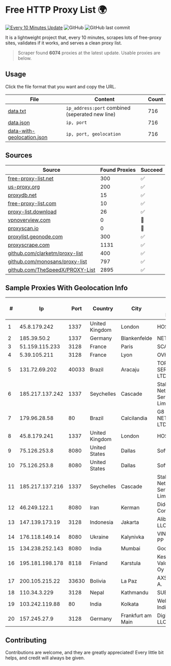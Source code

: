 
# Free HTTP Proxy List 🌍

[![Every 10 Minutes Update](https://github.com/mertguvencli/http-proxy-list/actions/workflows/main.yml/badge.svg?branch=main)](https://github.com/mertguvencli/http-proxy-list/actions/workflows/main.yml)
![GitHub](https://img.shields.io/github/license/mertguvencli/http-proxy-list)
![GitHub last commit](https://img.shields.io/github/last-commit/mertguvencli/http-proxy-list)

It is a lightweight project that, every 10 minutes, scrapes lots of free-proxy sites, validates if it works, and serves a clean proxy list.


> Scraper found **6074** proxies at the latest update. Usable proxies are below.

## Usage

Click the file format that you want and copy the URL.


|File|Content|Count|
|----|-------|-----|
|[data.txt](https://raw.githubusercontent.com/mertguvencli/http-proxy-list/main/proxy-list/data.txt)|`ip_address:port` combined (seperated new line)|716|
|[data.json](https://raw.githubusercontent.com/mertguvencli/http-proxy-list/main/proxy-list/data.json)|`ip, port`|716|
|[data-with-geolocation.json](https://raw.githubusercontent.com/mertguvencli/http-proxy-list/main/proxy-list/data-with-geolocation.json)|`ip, port, geolocation`|716|

## Sources

|Source|Found Proxies|Succeed|
|------|-------------|-------|
|[free-proxy-list.net](https://free-proxy-list.net)|300|✅|
|[us-proxy.org](https://www.us-proxy.org)|200|✅|
|[proxydb.net](http://proxydb.net)|15|✅|
|[free-proxy-list.com](https://free-proxy-list.com/?page=&port=&type%5B%5D=http&type%5B%5D=https&up_time=0&search=Search)|10|✅|
|[proxy-list.download](https://www.proxy-list.download/HTTP)|26|✅|
|[vpnoverview.com](https://vpnoverview.com/privacy/anonymous-browsing/free-proxy-servers)|0|🚫|
|[proxyscan.io](https://www.proxyscan.io)|0|🚫|
|[proxylist.geonode.com](https://proxylist.geonode.com/api/proxy-list?limit=300&page=1&sort_by=lastChecked&sort_type=desc&protocols=http,https)|300|✅|
|[proxyscrape.com](https://api.proxyscrape.com/v2/?request=displayproxies&protocol=http&timeout=10000&country=all&ssl=all&anonymity=all)|1131|✅|
|[github.com/clarketm/proxy-list](https://raw.githubusercontent.com/clarketm/proxy-list/master/proxy-list-raw.txt)|400|✅|
|[github.com/monosans/proxy-list](https://raw.githubusercontent.com/monosans/proxy-list/main/proxies/http.txt)|797|✅|
|[github.com/TheSpeedX/PROXY-List](https://raw.githubusercontent.com/TheSpeedX/PROXY-List/master/http.txt)|2895|✅|


## Sample Proxies With Geolocation Info

|#|Ip|Port|Country|City|Internet Service Provider|
|-|--|----|-------|----|-------------------------|
|1|45.8.179.242|1337|United Kingdom|London|HOSTLAND|
|2|185.39.50.2|1337|Germany|Blankenfelde|NETZNUTZ|
|3|51.159.115.233|3128|France|Paris|SCALEWAY|
|4|5.39.105.211|3128|France|Lyon|OVH SAS|
|5|131.72.69.202|40033|Brazil|Aracaju|TOP NET SERVIÇOS LTDA|
|6|185.217.137.242|1337|Seychelles|Cascade|Stallion Network Services Limited|
|7|179.96.28.58|80|Brazil|Calcilandia|G8 NETWORKS LTDA|
|8|45.8.179.241|1337|United Kingdom|London|HOSTLAND|
|9|75.126.253.8|8080|United States|Dallas|SoftLayer|
|10|75.126.253.8|8080|United States|Dallas|SoftLayer|
|11|185.217.137.216|1337|Seychelles|Cascade|Stallion Network Services Limited|
|12|46.249.122.1|8080|Iran|Kerman|Didehban Net Company|
|13|147.139.173.19|3128|Indonesia|Jakarta|Alibaba.com LLC|
|14|176.118.149.14|8080|Ukraine|Kalynivka|VINASTERISK, PP|
|15|134.238.252.143|8080|India|Mumbai|Google LLC|
|16|195.181.198.178|8118|Finland|Karstula|Keski-Suomen Valokuituverkot Oy|
|17|200.105.215.22|33630|Bolivia|La Paz|AXS Bolivia S. A.|
|18|110.34.3.229|3128|Nepal|Kathmandu|SUBISU C7|
|19|103.242.119.88|80|India|Kolkata|Web Werks India Pvt. Ltd.|
|20|157.245.27.9|3128|Germany|Frankfurt am Main|DigitalOcean, LLC|



## Contributing

Contributions are welcome, and they are greatly appreciated! Every
little bit helps, and credit will always be given.

